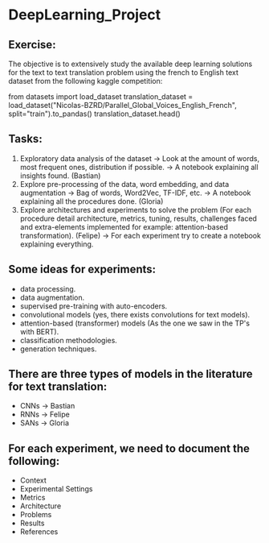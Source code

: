 # DeepLearning_Project

## Exercise:
The objective is to extensively study the available deep learning solutions for the text to text translation problem using the french to English text dataset from the following kaggle competition:

from datasets import load_dataset
translation_dataset = load_dataset("Nicolas-BZRD/Parallel_Global_Voices_English_French", split="train").to_pandas()
translation_dataset.head()

## Tasks:
1. Exploratory data analysis of the dataset -> Look at the amount of words, most frequent ones, distribution if possible. -> A notebook explaining all insights found. (Bastian)
2. Explore pre-processing of the data, word embedding, and data augmentation -> Bag of words, Word2Vec, TF-IDF, etc. -> A notebook explaining all the procedures done. (Gloria)
3. Explore architectures and experiments to solve the problem (For each procedure detail architecture, metrics, tuning, results, challenges faced and extra-elements implemented for example: attention-based transformation). (Felipe)
-> For each experiment try to create a notebook explaining everything.

## Some ideas for experiments:
- data processing.
- data augmentation.
- supervised pre-training with auto-encoders.
- convolutional models (yes, there exists convolutions for text models).
- attention-based (transformer) models (As the one we saw in the TP's with BERT).
- classification methodologies.
- generation techniques.

## There are three types of models in the literature for text translation:
- CNNs -> Bastian
- RNNs -> Felipe
- SANs -> Gloria

## For each experiment, we need to document the following:
- Context
- Experimental Settings
- Metrics
- Architecture
- Problems
- Results
- References
